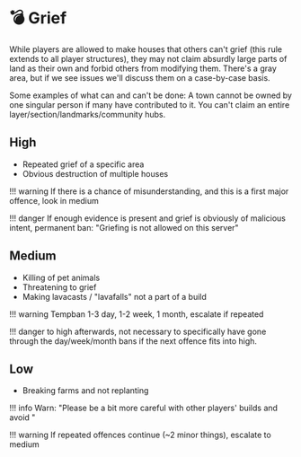 # 💣 Grief

While players are allowed to make houses that others can't grief (this rule extends to all player structures), they may not claim absurdly large parts of land as their own and forbid others from modifying them. There's a gray area, but if we see issues we'll discuss them on a case-by-case basis.

Some examples of what can and can't be done: A town cannot be owned by one singular person if many have contributed to it. You can't claim an entire layer/section/landmarks/community hubs.

## **High**

* Repeated grief of a specific area
* Obvious destruction of multiple houses

!!! warning
    If there is a chance of misunderstanding, and this is a first major offence, look in medium


!!! danger
    If enough evidence is present and grief is obviously of malicious intent, permanent ban: "Griefing is not allowed on this server"


## **Medium**

* Killing of pet animals
* Threatening to grief
* Making lavacasts / "lavafalls" not a part of a build

!!! warning
    Tempban 1-3 day, 1-2 week, 1 month, escalate if repeated


!!! danger
     to high afterwards, not necessary to specifically have gone through the day/week/month bans if the next offence fits into high.


## **Low**

* Breaking farms and not replanting

!!! info
    Warn: "Please be a bit more careful with other players' builds and avoid "


!!! warning
    If repeated offences continue (\~2 minor things), escalate to medium
